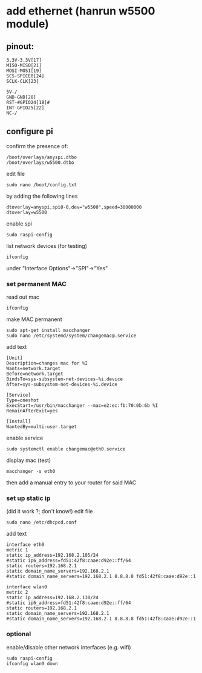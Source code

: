 # add ethernet (hanrun w5500 module)

## pinout:

```
3.3V-3.3V[17]
MISO-MISO[21]
MOSI-MOSI[19]
SCS-SPICE0[24]
SCLK-CLK[23]

5V-/
GND-GND[20]
RST-#GPIO24[18]#
INT-GPIO25[22] 
NC-/
```

## configure pi

confirm the presence of:
```
/boot/overlays/anyspi.dtbo
/boot/overlays/w5500.dtbo
```

edit file
```
sudo nano /boot/config.txt
```
by adding the following lines
```
dtoverlay=anyspi,spi0-0,dev="w5500",speed=30000000
dtoverlay=w5500
```

enable spi
```
sudo raspi-config
```

list network devices (for testing)
```
ifconfig
```
under "Interface Options"->"SPI"->"Yes"

### set permanent MAC

read out mac
```
ifconfig
```

make MAC permanent
```
sudo apt-get install macchanger
sudo nano /etc/systemd/system/changemac@.service
```

add text
```
[Unit]
Description=changes mac for %I
Wants=network.target
Before=network.target
BindsTo=sys-subsystem-net-devices-%i.device
After=sys-subsystem-net-devices-%i.device

[Service]
Type=oneshot
ExecStart=/usr/bin/macchanger --mac=e2:ec:fb:70:0b:6b %I
RemainAfterExit=yes

[Install]
WantedBy=multi-user.target
```

enable service
```
sudo systemctl enable changemac@eth0.service
```

display mac (test)
```
macchanger -s eth0
```

then add a manual entry to your router for said MAC

### set up static ip
(did it work ?; don't know!)
edit file
```
sudo nano /etc/dhcpcd.conf
```

add text
```
interface eth0
metric 1
static ip_address=192.168.2.105/24
#static ip6_address=fd51:42f8:caae:d92e::ff/64
static routers=192.168.2.1
static domain_name_servers=192.168.2.1
#static domain_name_servers=192.168.2.1 8.8.8.8 fd51:42f8:caae:d92e::1

interface wlan0
metric 2
static ip_address=192.168.2.130/24
#static ip6_address=fd51:42f8:caae:d92e::ff/64
static routers=192.168.2.1
static domain_name_servers=192.168.2.1
#static domain_name_servers=192.168.2.1 8.8.8.8 fd51:42f8:caae:d92e::1
```

### optional

enable/disable other network interfaces (e.g. wifi)
```
sudo raspi-config
ifconfig wlan0 down
```
